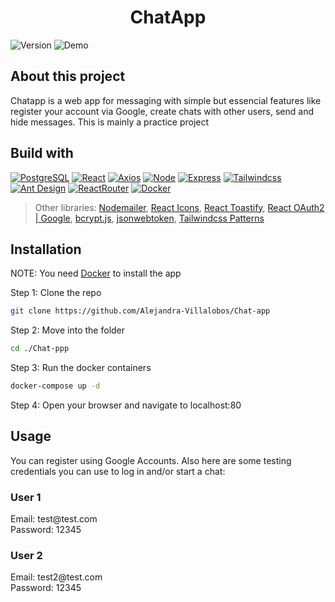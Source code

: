 <h1 align="center">ChatApp</h1>

![Version] ![Demo]

<h2>About this project</h2>
Chatapp is a web app for messaging with simple but essencial features like register your account via Google, create chats with other users, send and hide messages. This is mainly a practice project 

<h2>Build with</h2>

[![PostgreSQL][PostgreSQL]][PostgreSQL-url]
[![React][React.js]][React-url]
[![Axios][Axios]][Axios-url]
[![Node][Node.js]][Node-url]
[![Express][Express.js]][Express-url]
[![Tailwindcss][Tailwindcss]][Tailwind-url]
[![Ant Design][Ant-Design]][Ant-url]
[![ReactRouter][React-Router]][ReactRouter-url]
[![Docker][Docker]][Docker-url]

> Other libraries: [Nodemailer][Nodemailer-url], [React Icons][React-Icons-url], [React Toastify][Toastify-url], [React OAuth2 | Google][Oauth-url], [bcrypt.js][bcrypt-url], [jsonwebtoken][jsonwebtoken-url], [Tailwindcss Patterns][Tailwindcss-Patterns-url]

<h2>Installation</h2>

NOTE: You need [Docker][Docker-url] to install the app

 Step 1: Clone the repo
   ```sh
   git clone https://github.com/Alejandra-Villalobos/Chat-app
   ```

Step 2: Move into the folder
   ```sh
   cd ./Chat-ppp
   ```

Step 3: Run the docker containers
   ```sh
   docker-compose up -d
   ```

Step 4: Open your browser and navigate to localhost:80

<h2>Usage</h2>
You can register using Google Accounts. Also here are some testing credentials you can use to log in and/or start a chat:

<h3>User 1</h3>
Email: test@test.com </br>
Password: 12345

<h3>User 2</h3>
Email: test2@test.com </br>
Password: 12345

[Version]: https://img.shields.io/badge/version-1.0.0-green.svg

[Demo]: https://img.shields.io/badge/demo-comming_soon!-blue.svg

[PostgreSQL]: https://img.shields.io/badge/PostgreSQL-316192?style=for-the-badge&logo=postgresql&logoColor=white
[PostgreSQL-url]: https://www.postgresql.org/

[React.js]: https://img.shields.io/badge/React-20232A?style=for-the-badge&logo=react&logoColor=61DAFB
[React-url]: https://es.react.dev/

[Axios]: https://img.shields.io/badge/Axios-a11df2?style=for-the-badge&logo=axios&logoColor=white
[Axios-url]: https://axios-http.com/

[Node.js]: https://img.shields.io/badge/Node.js-43853D?style=for-the-badge&logo=node.js&logoColor=white
[Node-url]: https://nodejs.org/en

[Express.js]: https://img.shields.io/badge/Express.js-404D59?style=for-the-badge&logo=express&logoColor=white
[Express-url]: https://expressjs.com/

[Tailwindcss]: https://img.shields.io/badge/Tailwind_CSS-38B2AC?style=for-the-badge&logo=tailwind-css&logoColor=white
[Tailwind-url]: https://tailwindcss.com/

[Ant-Design]: https://img.shields.io/badge/Ant_Design-42bff5?style=for-the-badge&logo=antdesign&logoColor=white
[Ant-url]: https://ant.design/

[React-Router]: https://img.shields.io/badge/React_Router-CA4245?style=for-the-badge&logo=react-router&logoColor=white
[ReactRouter-url]: https://reactrouter.com/en/main

[Docker]: https://img.shields.io/badge/Docker-blue?style=for-the-badge&logo=docker&logoColor=white
[Docker-url]: https://www.docker.com/

[Nodemailer-url]: https://nodemailer.com/

[React-Icons-url]: https://react-icons.github.io/react-icons/

[Toastify-url]: https://github.com/fkhadra/react-toastify

[Oauth-url]: https://www.npmjs.com/package/@react-oauth/google

[bcrypt-url]: https://www.npmjs.com/package/bcryptjs

[jsonwebtoken-url]: https://www.npmjs.com/package/jsonwebtoken

[Tailwindcss-Patterns-url]: https://github.com/magmaflowco/tailwindcss-patterns